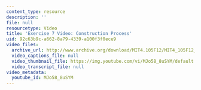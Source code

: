 ```yaml
---
content_type: resource
description: ''
file: null
resourcetype: Video
title: 'Exercise 7 Video: Construction Process'
uid: 92c63b9c-a662-8a79-4339-a100f3f0ece9
video_files:
  archive_url: http://www.archive.org/download/MIT4.105F12/MIT4_105F12_process_ex7_lz_300k.mp4
  video_captions_file: null
  video_thumbnail_file: https://img.youtube.com/vi/MJo58_8uSYM/default.jpg
  video_transcript_file: null
video_metadata:
  youtube_id: MJo58_8uSYM
---
```

